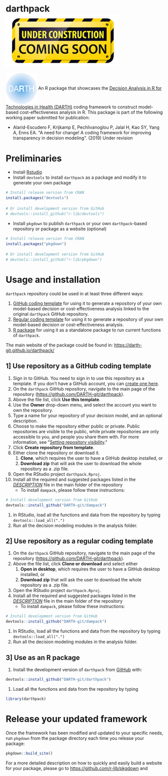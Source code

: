 <!-- README.md is generated from README.Rmd. Please edit that file -->
darthpack  <img src="docs/figs/under_const.jpeg" align="center" alt="" width="360" />
====================================================================================

<img src="docs/figs/darth-logo-small.png" align="center" alt="" width="100" /> An R package that showcases the [Decision Analysis in R for Technologies in Health (DARTH)](https://darthworkgroup.com) coding framework to construct model-based cost-effectiveness analysis in R. This package is part of the following working paper submitted for publication:

-   Alarid-Escudero F, Krijkamp E, Pechlivanoglou P, Jalal H, Kao SY, Yang A, Enns EA. "A need for change! A coding framework for improving transparency in decision modeling". (2019) Under revision

Preliminaries
=============

-   Install [Rstudio](https://www.rstudio.com/products/rstudio/download/)
-   Install `devtools` to install `darthpack` as a package and modify it to generate your own package

``` r
# Install release version from CRAN
install.packages("devtools")

# Or install development version from GitHub
# devtools::install_github("r-lib/devtools")
```

-   Install `pkgdown` to publish `darthpack` or your own `darthpack`-based repository or package as a website (optional)

``` r
# Install release version from CRAN
install.packages("pkgdown")

# Or install development version from GitHub
# devtools::install_github("r-lib/pkgdown")
```

Usage and installation
======================

`darthpack` repository could be used in at least three different ways:

1.  [GitHub coding template](#use-repository-as-a-github-coding-template) for using it to generate a repository of your own model-based decision or cost-effectiveness analysis linked to the original `darthpack` GitHub repository.
2.  [Regular coding template](#use-repository-as-a-regular-coding-template) for using it to generate a repository of your own model-based decision or cost-effectiveness analysis.
3.  [R package](#use-as-an-r-package) for using it as a standalone package to run current functions of `darthpack`.

The main website of the package could be found in: <https://darth-git.github.io/darthpack/>

1] Use repository as a GitHub coding template
------------------------------------------

1.  Sign in to GitHub. You need to sign in to use this repository as a template. If you don’t have a GitHub account, you can [create one here](https://github.com/join).
2.  On the `darthpack` GitHub repository, navigate to the main page of the repository (<https://github.com/DARTH-git/darthpack>).
3.  Above the file list, click **Use this template**.
4.  Use the **Owner** drop-down menu, and select the account you want to own the repository.
5.  Type a name for your repository of your decision model, and an optional description.
6.  Choose to make the repository either public or private. Public repositories are visible to the public, while private repositories are only accessible to you, and people you share them with. For more information, see "[Setting repository visibility](https://help.github.com/en/articles/setting-repository-visibility)."
7.  Click **Create repository from template**.
8.  Either clone the repository or download it.
    1.  **Clone**, which requires the user to have a GitHub desktop installed, or
    2.  **Download zip** that will ask the user to download the whole repository as a .zip file.
9.  Open the RStudio project `darthpack.Rproj`.
10. Install all the required and suggested packages listed in the [*DESCRIPTION*](https://github.com/DARTH-git/darthpack/blob/master/DESCRIPTION) file in the main folder of the repository
    -   To install `dampack`, please follow these instructions:

``` r
# Install development version from GitHub
devtools::install_github("DARTH-git/dampack")
```

1.  In RStudio, load all the functions and data from the repository by typing `devtools::load_all(".")`
2.  Run all the decision modeling modules in the analysis folder.

2] Use repository as a regular coding template
-------------------------------------------

1.  On the `darthpack` GitHub repository, navigate to the main page of the repository (<https://github.com/DARTH-git/darthpack>).
2.  Above the file list, click **Clone or download** and select either
    1.  **Open in desktop**, which requires the user to have a GitHub desktop installed, or
    2.  **Download zip** that will ask the user to download the whole repository as a .zip file.
3.  Open the RStudio project `darthpack.Rproj`.
4.  Install all the required and suggested packages listed in the [*DESCRIPTION*](https://github.com/DARTH-git/darthpack/blob/master/DESCRIPTION) file in the main folder of the repository
    -   To install `dampack`, please follow these instructions:

``` r
# Install development version from GitHub
devtools::install_github("DARTH-git/dampack")
```

1.  In RStudio, load all the functions and data from the repository by typing `devtools::load_all(".")`
2.  Run all the decision modeling modules in the analysis folder.

3] Use as an R package
-------------------

1.  Install the development version of `darthpack` from [GitHub](https://github.com) with:

``` r
devtools::install_github("DARTH-git/darthpack")
```

1.  Load all the functions and data from the repository by typing

``` r
library(darthpack)
```

Release your updated framework
==============================

Once the framework has been modified and updated to your specific needs, run `pkgdown` from the package directory each time you release your package:

``` r
pkgdown::build_site()
```

For a more detailed description on how to quickly and easily build a website for your package, please go to <https://github.com/r-lib/pkgdown> and

